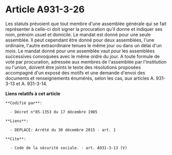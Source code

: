 # Article A931-3-26

Les statuts prévoient que tout membre d'une assemblée générale qui se fait représenter à celle-ci doit signer la procuration
qu'il donne et indiquer ses nom, prénom usuel et domicile. Le mandat est donné pour une seule assemblée. Il peut cependant
être donné pour deux assemblées, l'une ordinaire, l'autre extraordinaire tenues le même jour ou dans un délai d'un mois. Le
mandat donné pour une assemblée vaut pour les assemblées successives convoquées avec le même ordre du jour. A toute formule
de vote par procuration, adressée aux membres de l'assemblée par l'institution ou l'union, doivent être joints le texte des
résolutions proposées accompagné d'un exposé des motifs et une demande d'envoi des documents et renseignements énumérés,
selon les cas, aux articles A. 931-3-13 et A. 931-3-14.

**Liens relatifs à cet article**

	**Codifié par**:

	  - Décret n°85-1353 du 17 décembre 1985

	**Liens**:

	  - DEPLACE: Arrêté du 30 décembre 2015 - art. 1

	**Cite**:

	  - Code de la sécurité sociale. - art. A931-3-13 (V)
